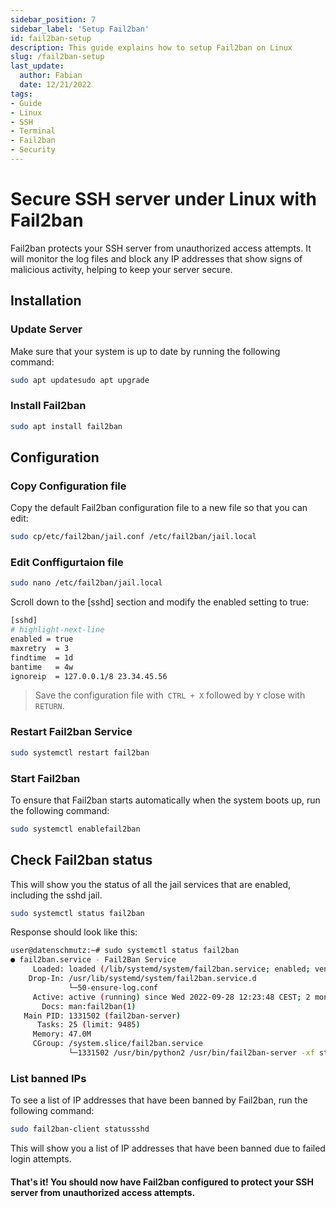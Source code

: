 ```yaml
---
sidebar_position: 7
sidebar_label: 'Setup Fail2ban'
id: fail2ban-setup
description: This guide explains how to setup Fail2ban on Linux
slug: /fail2ban-setup
last_update:
  author: Fabian
  date: 12/21/2022
tags:
- Guide
- Linux
- SSH
- Terminal
- Fail2ban
- Security 
---
```


# Secure SSH server under Linux with Fail2ban

Fail2ban protects your SSH server from unauthorized access attempts. It will monitor the log files and block any IP addresses that show signs of malicious activity, helping to keep your server secure.

## Installation

### Update Server
Make sure that your system is up to date by running the following command:

```bash
sudo apt updatesudo apt upgrade
```

### Install Fail2ban

```bash
sudo apt install fail2ban
```

## Configuration

### Copy Configuration file
Copy the default Fail2ban configuration file to a new file so that you can edit:

```bash
sudo cp/etc/fail2ban/jail.conf /etc/fail2ban/jail.local
```

### Edit Conffigurtaion file

```bash
sudo nano /etc/fail2ban/jail.local
```

Scroll down to the [sshd] section and modify the enabled setting to true:

```bash
[sshd]
# highlight-next-line
enabled = true
maxretry  = 3
findtime  = 1d
bantime   = 4w
ignoreip  = 127.0.0.1/8 23.34.45.56
```

> Save the configuration file with` CTRL + X` followed by `Y` close with `RETURN`.

### Restart Fail2ban Service

```bash
sudo systemctl restart fail2ban
```

### Start Fail2ban
To ensure that Fail2ban starts automatically when the system boots up, run the following command:

```bash
sudo systemctl enablefail2ban
```

## Check Fail2ban status

This will show you the status of all the jail services that are enabled, including the sshd jail.

```bash
sudo systemctl status fail2ban
```

Response should look like this:

```bash
user@datenschmutz:~# sudo systemctl status fail2ban
● fail2ban.service - Fail2Ban Service
     Loaded: loaded (/lib/systemd/system/fail2ban.service; enabled; vendor pres>
    Drop-In: /usr/lib/systemd/system/fail2ban.service.d
             └─50-ensure-log.conf
     Active: active (running) since Wed 2022-09-28 12:23:48 CEST; 2 months 23 d>
       Docs: man:fail2ban(1)
   Main PID: 1331502 (fail2ban-server)
      Tasks: 25 (limit: 9485)
     Memory: 47.0M
     CGroup: /system.slice/fail2ban.service
             └─1331502 /usr/bin/python2 /usr/bin/fail2ban-server -xf start
```

### List banned IPs

To see a list of IP addresses that have been banned by Fail2ban, run the following command:

```bash
sudo fail2ban-client statussshd
```

This will show you a list of IP addresses that have been banned due to failed login attempts.

#### That's it! You should now have Fail2ban configured to protect your SSH server from unauthorized access attempts.
